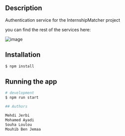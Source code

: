 ## Description

Authentication service for the InternshipMatcher project

you can find the rest of the services here:

![image](https://drive.google.com/file/d/1TS_oBH9x87CzUBmzFaZGcajSSV15YHqL/view?usp=sharing)

## Installation

```bash
$ npm install
```

## Running the app

```bash
# development
$ npm run start

## Authors

Mehdi Jerbi
Mohamed Ayadi
Souha Loulou
Mouhib Ben Jemaa
